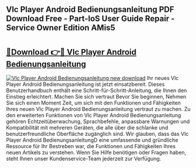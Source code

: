 ## Vlc Player Android Bedienungsanleitung PDF Download Free - Part-loS User Guide Repair - Service Owner Edition AMis5

# <h2><a href="http://df4v5p.blite.top/?on=Vlc+Player+Android+Bedienungsanleitung">🔗Download 👉🔴 Vlc Player Android Bedienungsanleitung</a></h2>

[![Vlc Player Android Bedienungsanleitung new download](https://i.imgur.com/lujVjoI.png)](http://df4v5p.blite.top/?on=Vlc+Player+Android+Bedienungsanleitung)
Ihr neues Vlc Player Android Bedienungsanleitung ist jetzt einsatzbereit. Dieses Benutzerhandbuch enthält eine Schritt-für-Schritt-Anleitung, die Ihnen den Einstieg erleichtert. Machen Sie sich vertraut Bevor Sie beginnen, Nehmen Sie sich einen Moment Zeit, um sich mit den Funktionen und Fähigkeiten Ihres neuen Vlc Player Android Bedienungsanleitung vertraut zu machen. Zu den erweiterten Funktionen von Vlc Player Android Bedienungsanleitung gehören Echtzeitüberwachung, Sprachbefehle, anpassbare Warnungen und Kompatibilität mit mehreren Geräten, die alle über die schlanke und benutzerfreundliche Oberfläche zugänglich sind. Wir glauben, dass das Vlc Player Android BedienungsanleitungD eine umfassende und gründliche Ressource für Ihr Bestreben war, die Funktionen und Fähigkeiten Ihres neuen Artikels zu verstehen. Wenn Sie Hilfe benötigen oder Fragen haben, steht Ihnen unser Kundenservice-Team jederzeit zur Verfügung.
